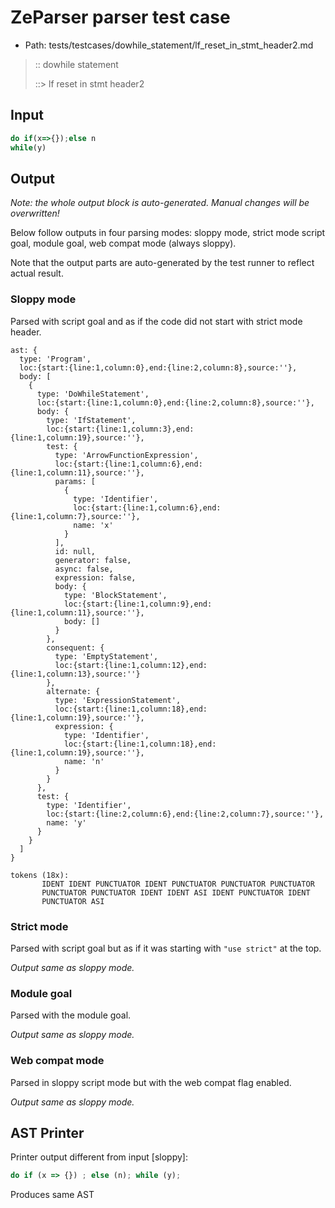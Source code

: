# ZeParser parser test case

- Path: tests/testcases/dowhile_statement/lf_reset_in_stmt_header2.md

> :: dowhile statement
>
> ::> lf reset in stmt header2
>
> 


## Input

`````js
do if(x=>{});else n
while(y)
`````

## Output

_Note: the whole output block is auto-generated. Manual changes will be overwritten!_

Below follow outputs in four parsing modes: sloppy mode, strict mode script goal, module goal, web compat mode (always sloppy).

Note that the output parts are auto-generated by the test runner to reflect actual result.

### Sloppy mode

Parsed with script goal and as if the code did not start with strict mode header.

`````
ast: {
  type: 'Program',
  loc:{start:{line:1,column:0},end:{line:2,column:8},source:''},
  body: [
    {
      type: 'DoWhileStatement',
      loc:{start:{line:1,column:0},end:{line:2,column:8},source:''},
      body: {
        type: 'IfStatement',
        loc:{start:{line:1,column:3},end:{line:1,column:19},source:''},
        test: {
          type: 'ArrowFunctionExpression',
          loc:{start:{line:1,column:6},end:{line:1,column:11},source:''},
          params: [
            {
              type: 'Identifier',
              loc:{start:{line:1,column:6},end:{line:1,column:7},source:''},
              name: 'x'
            }
          ],
          id: null,
          generator: false,
          async: false,
          expression: false,
          body: {
            type: 'BlockStatement',
            loc:{start:{line:1,column:9},end:{line:1,column:11},source:''},
            body: []
          }
        },
        consequent: {
          type: 'EmptyStatement',
          loc:{start:{line:1,column:12},end:{line:1,column:13},source:''}
        },
        alternate: {
          type: 'ExpressionStatement',
          loc:{start:{line:1,column:18},end:{line:1,column:19},source:''},
          expression: {
            type: 'Identifier',
            loc:{start:{line:1,column:18},end:{line:1,column:19},source:''},
            name: 'n'
          }
        }
      },
      test: {
        type: 'Identifier',
        loc:{start:{line:2,column:6},end:{line:2,column:7},source:''},
        name: 'y'
      }
    }
  ]
}

tokens (18x):
       IDENT IDENT PUNCTUATOR IDENT PUNCTUATOR PUNCTUATOR PUNCTUATOR
       PUNCTUATOR PUNCTUATOR IDENT IDENT ASI IDENT PUNCTUATOR IDENT
       PUNCTUATOR ASI
`````

### Strict mode

Parsed with script goal but as if it was starting with `"use strict"` at the top.

_Output same as sloppy mode._

### Module goal

Parsed with the module goal.

_Output same as sloppy mode._

### Web compat mode

Parsed in sloppy script mode but with the web compat flag enabled.

_Output same as sloppy mode._

## AST Printer

Printer output different from input [sloppy]:

````js
do if (x => {}) ; else (n); while (y);
````

Produces same AST
